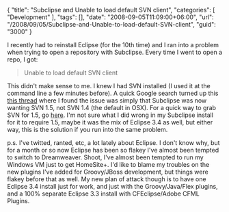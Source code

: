 {
	"title": "Subclipse and Unable to load default SVN client",
	"categories": [
		"Development"
	],
	"tags": [],
	"date": "2008-09-05T11:09:00+06:00",
	"url": "/2008/09/05/Subclipse-and-Unable-to-load-default-SVN-client",
	"guid": "3000"
}

I recently had to reinstall Eclipse (for the 10th time) and I ran into a problem when trying to open a repository with Subclipse. Every time I went to open a repo, I got:

<blockquote>
<p>
Unable to load default SVN client
</p>
</blockquote>

This didn't make sense to me. I knew I had SVN installed (I used it at the command line a few minutes before). A quick Google search turned up this <a href="http://svn.haxx.se/subusers/archive-2008-07/0368.shtml">this thread</a> where I found the issue was simply that Subclipse was now wanting SVN 1.5, not SVN 1.4 (the default in OSX). For a quick way to grab SVN for 1.5, go <a href="http://www.collab.net/downloads/community/">here</a>. I'm not sure what I did wrong in my Subclipse install for it to require 1.5, maybe it was the mix of Eclipse 3.4 as well, but either way, this is the solution if you run into the same problem.

p.s. I've twitted, ranted, etc, a lot lately about Eclipse. I don't know why, but for a month or so now Eclipse has been so flakey I've almost been tempted to switch to Dreamweaver. Shoot, I've almost been tempted to run my Windows VM just to get HomeSite+. I'd like to blame my troubles on the new plugins I've added for Groovy/JBoss development, but things were flakey before that as well. My new plan of attack though is to have one Eclipse 3.4 install just for work, and just with the Groovy/Java/Flex plugins, and a 100% separate Eclipse 3.3 install with CFEclipse/Adobe CFML Plugins.